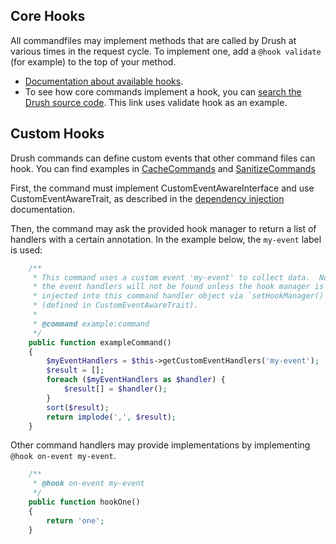 ## Core Hooks
All commandfiles may implement methods that are called by Drush at various times in the request cycle. To implement one, add a `@hook validate` (for example) to the top of your method.

- [Documentation about available hooks](https://github.com/consolidation/annotated-command#hooks).
- To see how core commands implement a hook, you can [search the Drush source code](https://github.com/drush-ops/drush/search?q=%40hook+validate&type=Code&utf8=%E2%9C%93). This link uses validate hook as an example.

## Custom Hooks

Drush commands can define custom events that other command files can hook. You can find examples in [CacheCommands](https://github.com/drush-ops/drush/blob/master/src/Commands/core/CacheCommands.php) and [SanitizeCommands](https://github.com/drush-ops/drush/blob/master/src/Drupal/Commands/sql/SanitizeCommands.php)

First, the command must implement CustomEventAwareInterface and use CustomEventAwareTrait, as described in the [dependency injection](dependency-injection.md) documentation.

Then, the command may ask the provided hook manager to return a list of handlers with a certain annotation. In the example below, the `my-event` label is used:
```php
    /**
     * This command uses a custom event 'my-event' to collect data.  Note that
     * the event handlers will not be found unless the hook manager is
     * injected into this command handler object via `setHookManager()`
     * (defined in CustomEventAwareTrait).
     *
     * @command example:command
     */
    public function exampleCommand()
    {
        $myEventHandlers = $this->getCustomEventHandlers('my-event');
        $result = [];
        foreach ($myEventHandlers as $handler) {
            $result[] = $handler();
        }
        sort($result);
        return implode(',', $result);
    }
```

Other command handlers may provide implementations by implementing `@hook on-event my-event`.

```php
    /**
     * @hook on-event my-event
     */
    public function hookOne()
    {
        return 'one';
    }
```
